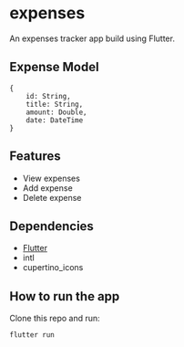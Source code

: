 # expenses

An expenses tracker app build using Flutter.

## Expense Model
```
{
    id: String,
    title: String,
    amount: Double,
    date: DateTime
}
```

## Features

* View expenses
* Add expense
* Delete expense

## Dependencies
* [Flutter](https://flutter.dev)
* intl
* cupertino_icons

## How to run the app

Clone this repo and run:
```
flutter run
```
